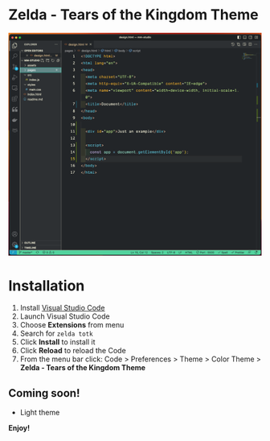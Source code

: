 # Zelda - Tears of the Kingdom  Theme

![First Screen](theme.png)

# Installation

1.  Install [Visual Studio Code](https://code.visualstudio.com/)
2.  Launch Visual Studio Code
3.  Choose **Extensions** from menu
4.  Search for `zelda totk`
5.  Click **Install** to install it
6.  Click **Reload** to reload the Code
7.  From the menu bar click: Code > Preferences > Theme > Color Theme > **Zelda - Tears of the Kingdom Theme**


## Coming soon!

- Light theme

**Enjoy!**
